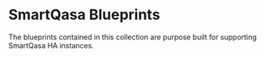 # SmartQasa Blueprints

The blueprints contained in this collection are purpose built for supporting SmartQasa HA instances.
